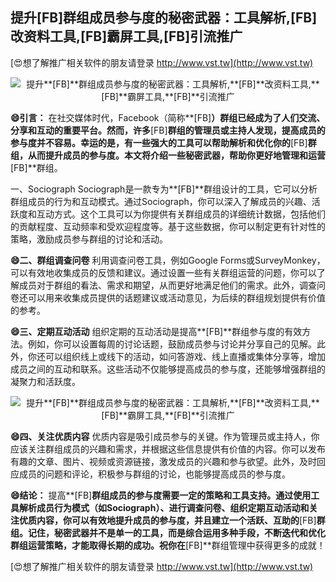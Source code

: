## **提升**[FB]**群组成员参与度的秘密武器：工具解析,**[FB]**改资料工具,**[FB]**霸屏工具,**[FB]**引流推广**

[😍想了解推广相关软件的朋友请登录 http://www.vst.tw](http://www.vst.tw)

 <center><img src="https://vst.tw/MP4/tuiguang/png/7.png" alt="提升**[FB]**群组成员参与度的秘密武器：工具解析,**[FB]**改资料工具,**[FB]**霸屏工具,**[FB]**引流推广"></center>

**😄引言：**
在社交媒体时代，Facebook（简称**[FB]**）群组已经成为了人们交流、分享和互动的重要平台。然而，许多**[FB]**群组的管理员或主持人发现，提高成员的参与度并不容易。幸运的是，有一些强大的工具可以帮助解析和优化你的**[FB]**群组，从而提升成员的参与度。本文将介绍一些秘密武器，帮助你更好地管理和运营**[FB]**群组。

一、Sociograph
Sociograph是一款专为**[FB]**群组设计的工具，它可以分析群组成员的行为和互动模式。通过Sociograph，你可以深入了解成员的兴趣、活跃度和互动方式。这个工具可以为你提供有关群组成员的详细统计数据，包括他们的贡献程度、互动频率和受欢迎程度等。基于这些数据，你可以制定更有针对性的策略，激励成员参与群组的讨论和活动。

**😄二、群组调查问卷**
利用调查问卷工具，例如Google Forms或SurveyMonkey，可以有效地收集成员的反馈和建议。通过设置一些有关群组运营的问题，你可以了解成员对于群组的看法、需求和期望，从而更好地满足他们的需求。此外，调查问卷还可以用来收集成员提供的话题建议或活动意见，为后续的群组规划提供有价值的参考。

**😄三、定期互动活动**
组织定期的互动活动是提高**[FB]**群组参与度的有效方法。例如，你可以设置每周的讨论话题，鼓励成员参与讨论并分享自己的见解。此外，你还可以组织线上或线下的活动，如问答游戏、线上直播或集体分享等，增加成员之间的互动和联系。这些活动不仅能够提高成员的参与度，还能够增强群组的凝聚力和活跃度。

 <center><img src="https://vst.tw/MP4/tuiguang/png/2.png" alt="提升**[FB]**群组成员参与度的秘密武器：工具解析,**[FB]**改资料工具,**[FB]**霸屏工具,**[FB]**引流推广"></center>

**😄四、关注优质内容**
优质内容是吸引成员参与的关键。作为管理员或主持人，你应该关注群组成员的兴趣和需求，并根据这些信息提供有价值的内容。你可以发布有趣的文章、图片、视频或资源链接，激发成员的兴趣和参与欲望。此外，及时回应成员的问题和评论，积极参与群组的讨论，也能够提高成员的参与度。

**😄结论：**
提高**[FB]**群组成员的参与度需要一定的策略和工具支持。通过使用工具解析成员行为模式（如Sociograph）、进行调查问卷、组织定期互动活动和关注优质内容，你可以有效地提升成员的参与度，并且建立一个活跃、互助的**[FB]**群组。记住，秘密武器并不是单一的工具，而是综合运用多种手段，不断迭代和优化群组运营策略，才能取得长期的成功。祝你在**[FB]**群组管理中获得更多的成就！

[😍想了解推广相关软件的朋友请登录 http://www.vst.tw](http://www.vst.tw)



